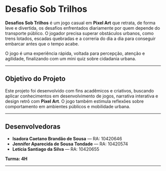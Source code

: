 #  Desafio Sob Trilhos

**Desafios Sob Trilhos** é um jogo casual em **Pixel Art** que retrata, de forma leve e divertida, os desafios enfrentados diariamente por quem depende do transporte público. O jogador precisa superar obstáculos urbanos, como trens lotados, escadas quebradas e a correria do dia a dia para conseguir embarcar antes que o tempo acabe.

O jogo é uma experiência rápida, voltada para percepção, atenção e agilidade, finalizando com um mini quiz sobre cidadania urbana.

---

##  Objetivo do Projeto

Este projeto foi desenvolvido com fins acadêmicos e criativos, buscando aplicar conhecimentos em desenvolvimento de jogos, narrativa interativa e design retrô com **Pixel Art**. O jogo também estimula reflexões sobre comportamento em ambientes públicos e mobilidade urbana.

---

##  Desenvolvedoras

- **Isadora Caetano Brandão de Sousa** — RA: 10420646  
- **Jennifer Aparecida de Sousa Tondade** — RA: 10420574  
- **Letícia Santiago da Silva** — RA: 10420655  

**Turma: 4H**

---
